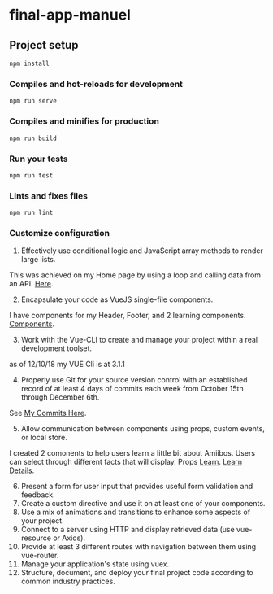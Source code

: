 # final-app-manuel

## Project setup
```
npm install
```

### Compiles and hot-reloads for development
```
npm run serve
```

### Compiles and minifies for production
```
npm run build
```

### Run your tests
```
npm run test
```

### Lints and fixes files
```
npm run lint
```

### Customize configuration



1. Effectively use conditional logic and JavaScript array methods to render large lists.

  This was achieved on my Home page by using a loop and calling data from an API. 
  [Here](https://github.com/manoy96/final-app-manuel/blob/master/src/views/Home.vue).

2. Encapsulate your code as VueJS single-file components.

  I have components for my Header, Footer, and 2 learning components. 
  [Components](https://github.com/manoy96/final-app-manuel/tree/master/src/components).

3. Work with the Vue-CLI to create and manage your project within a real development toolset.

  as of 12/10/18 my VUE Cli is at 3.1.1

4. Properly use Git for your source version control with an established record of at least 4 days of commits each week from October 15th through December 6th.

See [My Commits Here](https://github.com/manoy96).

5. Allow communication between components using props, custom events, or local store.

  I created 2 comonents to help users learn a little bit about Amiibos. Users can select through different facts that will display. Props
  [Learn](https://github.com/manoy96).
  [Learn Details](https://github.com/manoy96).

6. Present a form for user input that provides useful form validation and feedback.
7. Create a custom directive and use it on at least one of your components.
8. Use a mix of animations and transitions to enhance some aspects of your project.
9. Connect to a server using HTTP and display retrieved data (use vue-resource or Axios).
10. Provide at least 3 different routes with navigation between them using vue-router.
11. Manage your application's state using vuex.
12. Structure, document, and deploy your final project code according to common industry practices.
